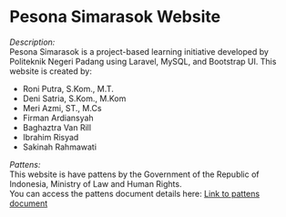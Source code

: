 # Pesona Simarasok Website

*Description:*  
Pesona Simarasok is a project-based learning initiative developed by Politeknik Negeri Padang using Laravel, MySQL, and Bootstrap UI. This website is created by:

- Roni Putra, S.Kom., M.T.
- Deni Satria, S.Kom., M.Kom
- Meri Azmi, ST., M.Cs
- Firman Ardiansyah
- Baghaztra Van Rill
- Ibrahim Risyad
- Sakinah Rahmawati


*Pattens:*  
This website is have pattens by the Government of the Republic of Indonesia, Ministry of Law and Human Rights.  
You can access the pattens document details here: [Link to pattens document](https://drive.google.com/file/d/1t4tLOknxbS3c5HVNKF1nyOy-rjP41WUl/view?usp=sharing)

